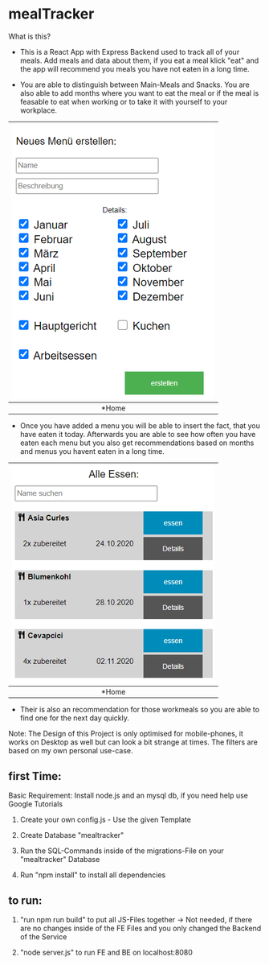 # mealTracker

What is this?

- This is a React App with Express Backend used to track all of your meals. Add meals and data about them, if you eat a meal klick "eat" and the app will recommend you meals you have not eaten in a long time.

- You are able to distinguish between Main-Meals and Snacks. You are also able to add months where you want to eat the meal or if the meal is feasable to eat
when working or to take it with yourself to your workplace.

|![Image Home](static/images/newmenu.png) |
|:--:|
| *Home |

- Once you have added a menu you will be able to insert the fact, that you have eaten it today. Afterwards you are able to see how often you have eaten each menu but you also get recommendations based on months and menus you havent eaten in a long time.

|![Image Home](static/images/allmenus.png) |
|:--:|
| *Home |

- Their is also an recommendation for those workmeals so you are able to find one for the next day quickly.


Note: The Design of this Project is only optimised for mobile-phones, it works on Desktop as well but can look a bit strange at times. The filters are based on my own personal use-case.

## first Time:

Basic Requirement: Install node.js and an mysql db, if you need help use Google Tutorials

1. Create your own config.js - Use the given Template

2. Create Database "mealtracker"

3. Run the SQL-Commands inside of the migrations-File on your "mealtracker" Database

4. Run "npm install" to install all dependencies

## to run:

1. "run npm run build" to put all JS-Files together
-> Not needed, if there are no changes inside of the FE Files and you only changed the Backend of the Service

2. "node server.js" to run FE and BE on localhost:8080
